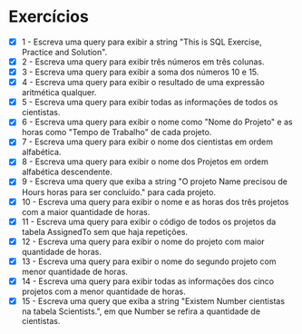 <h1>Exercícios</h1>

- [X] 1 - Escreva uma query para exibir a string "This is SQL Exercise, Practice and Solution".
- [X] 2 - Escreva uma query para exibir três números em três colunas.
- [X] 3 - Escreva uma query para exibir a soma dos números 10 e 15.
- [X] 4 - Escreva uma query para exibir o resultado de uma expressão aritmética qualquer.
- [X] 5 - Escreva uma query para exibir todas as informações de todos os cientistas.
- [X] 6 - Escreva uma query para exibir o nome como "Nome do Projeto" e as horas como "Tempo de Trabalho" de cada projeto.
- [X] 7 - Escreva uma query para exibir o nome dos cientistas em ordem alfabética.
- [X] 8 - Escreva uma query para exibir o nome dos Projetos em ordem alfabética descendente.
- [X] 9 - Escreva uma query que exiba a string "O projeto Name precisou de Hours horas para ser concluído." para cada projeto.
- [X] 10 - Escreva uma query para exibir o nome e as horas dos três projetos com a maior quantidade de horas.
- [X] 11 - Escreva uma query para exibir o código de todos os projetos da tabela AssignedTo sem que haja repetições.
- [X] 12 - Escreva uma query para exibir o nome do projeto com maior quantidade de horas.
- [X] 13 - Escreva uma query para exibir o nome do segundo projeto com menor quantidade de horas.
- [X] 14 - Escreva uma query para exibir todas as informações dos cinco projetos com a menor quantidade de horas.
- [X] 15 - Escreva uma query que exiba a string "Existem Number cientistas na tabela Scientists.", em que Number se refira a quantidade de cientistas.
